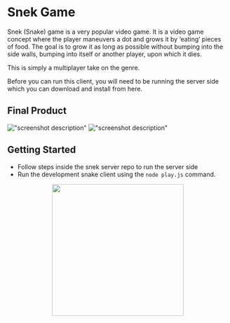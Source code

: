 # Snek Game

Snek (Snake) game is a very popular video game. It is a video game concept where the player maneuvers a dot and grows it by ‘eating’ pieces of food. The goal is to grow it as long as possible without bumping into the side walls, bumping into itself or another player, upon which it dies.

This is simply a multiplayer take on the genre.

Before you can run this client, you will need to be running the server side which you can download and install from here. 

## Final Product

!["screenshot description"](#)
!["screenshot description"](#)


## Getting Started

- Follow steps inside the snek server repo to run the server side
- Run the development snake client using the `node play.js` command.

<p align="center">
  <img src="https://media.giphy.com/media/oAOHKBU8p9R2N3ebRq/giphy.gif" width="300">
 </p>